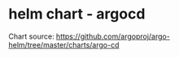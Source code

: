 # helm chart - argocd

Chart source: https://github.com/argoproj/argo-helm/tree/master/charts/argo-cd
